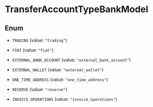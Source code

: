 

# TransferAccountTypeBankModel

## Enum


* `TRADING` (value: `"trading"`)

* `FIAT` (value: `"fiat"`)

* `EXTERNAL_BANK_ACCOUNT` (value: `"external_bank_account"`)

* `EXTERNAL_WALLET` (value: `"external_wallet"`)

* `ONE_TIME_ADDRESS` (value: `"one_time_address"`)

* `RESERVE` (value: `"reserve"`)

* `INVOICE_OPERATIONS` (value: `"invoice_operations"`)



